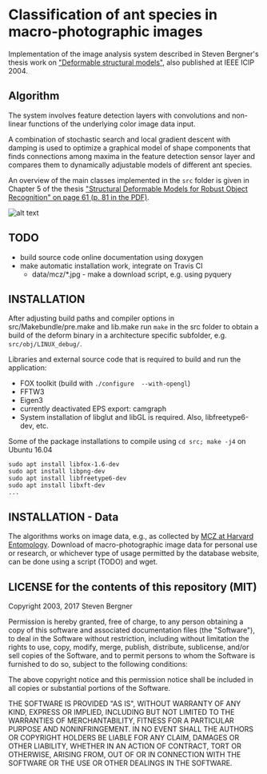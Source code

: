 ---
---
Classification of ant species in macro-photographic images
==========================================================

Implementation of the image analysis system described in
Steven Bergner's thesis work on ["Deformable structural models"][bergner2003ants],
also published at IEEE ICIP 2004.

Algorithm
---------

The system involves feature detection layers with convolutions and non-linear functions of the underlying color image data input.

A combination of stochastic search and local gradient descent with damping
is used to optimize a graphical model of shape components that finds connections among
maxima in the feature detection sensor layer and compares them to dynamically adjustable models of different ant species.

An overview of the main classes implemented in the ``src`` folder is given in
Chapter 5 of the thesis ["Structural Deformable Models for Robust Object Recognition"
on page 61 (p. 81 in the PDF)](https://stevenbergner.github.io/assets/pub/thesis_bergner03.pdf "diploma thesis PDF file").

![alt text][sdm-framework]

TODO
----

* build source code online documentation using doxygen
* make automatic installation work, integrate on Travis CI
  - data/mcz/*.jpg - make a download script, e.g. using pyquery

INSTALLATION 
---------------------------

After adjusting build paths and compiler options in src/Makebundle/pre.make and lib.make
run ``make`` in the src folder to obtain a build of the deform binary in a
architecture specific subfolder, e.g. ``src/obj/LINUX_debug/``.

Libraries and external source code that is required to build and run the application:

* FOX toolkit (build with ``./configure  --with-opengl``)
* FFTW3
* Eigen3
* currently deactivated EPS export: camgraph
* System installation of libglut and libGL is required. Also, libfreetype6-dev, etc.

Some of the package installations to compile using ``cd src; make -j4`` on Ubuntu 16.04

    sudo apt install libfox-1.6-dev
    sudo apt install libpng-dev
    sudo apt install libfreetype6-dev
    sudo apt install libxft-dev
    ...

INSTALLATION - Data
-------------------

The algorithms works on image data, e.g., as collected by [MCZ at Harvard Entomology](insects.oeb.harvard.edu/mcz/ "database website").
Download of macro-photographic image data for personal use or research, or whichever type of usage permitted by the database website, can be done using a script (TODO) and wget.

LICENSE for the contents of this repository (MIT)
-------------------------------------------------

Copyright 2003, 2017 Steven Bergner

Permission is hereby granted, free of charge, to any person obtaining a copy of this software and associated documentation files (the "Software"), to deal in the Software without restriction, including without limitation the rights to use, copy, modify, merge, publish, distribute, sublicense, and/or sell copies of the Software, and to permit persons to whom the Software is furnished to do so, subject to the following conditions:

The above copyright notice and this permission notice shall be included in all copies or substantial portions of the Software.

THE SOFTWARE IS PROVIDED "AS IS", WITHOUT WARRANTY OF ANY KIND, EXPRESS OR IMPLIED, INCLUDING BUT NOT LIMITED TO THE WARRANTIES OF MERCHANTABILITY, FITNESS FOR A PARTICULAR PURPOSE AND NONINFRINGEMENT. IN NO EVENT SHALL THE AUTHORS OR COPYRIGHT HOLDERS BE LIABLE FOR ANY CLAIM, DAMAGES OR OTHER LIABILITY, WHETHER IN AN ACTION OF CONTRACT, TORT OR OTHERWISE, ARISING FROM, OUT OF OR IN CONNECTION WITH THE SOFTWARE OR THE USE OR OTHER DEALINGS IN THE SOFTWARE.

[bergner2003ants]: https://stevenbergner.github.io/research/2003/12/18/deformable-models.html "diploma thesis research page"
[sdm-framework]: https://stevenbergner.github.io/assets/img/sdm-framework.jpg "Structural Deformable Model Framework"
